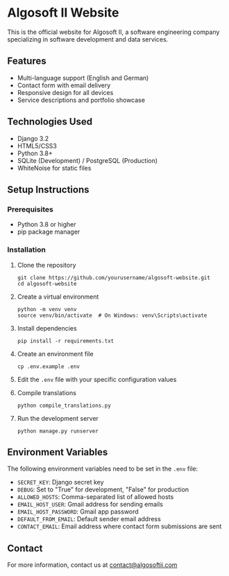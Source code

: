 # Algosoft II Website

This is the official website for Algosoft II, a software engineering company specializing in software development and data services.

## Features

- Multi-language support (English and German)
- Contact form with email delivery
- Responsive design for all devices
- Service descriptions and portfolio showcase

## Technologies Used

- Django 3.2
- HTML5/CSS3
- Python 3.8+
- SQLite (Development) / PostgreSQL (Production)
- WhiteNoise for static files

## Setup Instructions

### Prerequisites

- Python 3.8 or higher
- pip package manager

### Installation

1. Clone the repository
   ```
   git clone https://github.com/yourusername/algosoft-website.git
   cd algosoft-website
   ```

2. Create a virtual environment
   ```
   python -m venv venv
   source venv/bin/activate  # On Windows: venv\Scripts\activate
   ```

3. Install dependencies
   ```
   pip install -r requirements.txt
   ```

4. Create an environment file
   ```
   cp .env.example .env
   ```
   
5. Edit the `.env` file with your specific configuration values

6. Compile translations
   ```
   python compile_translations.py
   ```

7. Run the development server
   ```
   python manage.py runserver
   ```

## Environment Variables

The following environment variables need to be set in the `.env` file:

- `SECRET_KEY`: Django secret key
- `DEBUG`: Set to "True" for development, "False" for production
- `ALLOWED_HOSTS`: Comma-separated list of allowed hosts
- `EMAIL_HOST_USER`: Gmail address for sending emails
- `EMAIL_HOST_PASSWORD`: Gmail app password
- `DEFAULT_FROM_EMAIL`: Default sender email address
- `CONTACT_EMAIL`: Email address where contact form submissions are sent

## Contact

For more information, contact us at [contact@algosoftii.com](mailto:contact@algosoftii.com)